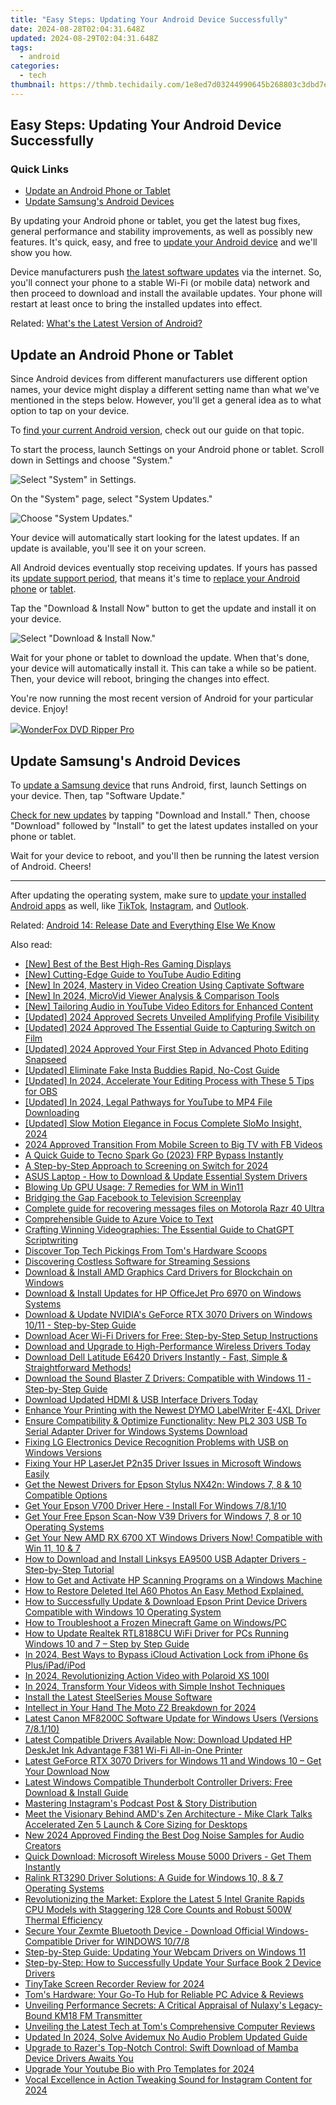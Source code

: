 ```yaml
---
title: "Easy Steps: Updating Your Android Device Successfully"
date: 2024-08-28T02:04:31.648Z
updated: 2024-08-29T02:04:31.648Z
tags:
  - android
categories:
  - tech
thumbnail: https://thmb.techidaily.com/1e8ed7d03244990645b268803c3dbd7e538910f876a7a096244cc5d3946c5238.jpg
---
```


## Easy Steps: Updating Your Android Device Successfully

### Quick Links

* [Update an Android Phone or Tablet](https://fox-glue.techidaily.com/balance-relaxation-and-growth-with-this-ultimate-guide-to-multitasking-and-podcasting-for-2024/)
* [Update Samsung's Android Devices](https://android-pokemon-go.techidaily.com/in-2024-catch-or-beat-sleeping-snorlax-on-pokemon-go-for-motorola-edge-2023-drfone-by-drfone-virtual-android/)

 By updating your Android phone or tablet, you get the latest bug fixes, general performance and stability improvements, as well as possibly new features. It's quick, easy, and free to [update your Android device](https://android-unlock.techidaily.com/in-2024-top-10-password-cracking-tools-for-motorola-razr-40-by-drfone-android/) and we'll show you how.

 Device manufacturers push [the latest software updates](https://common-error.techidaily.com/simple-solutions-troubleshooting-and-enhancing-your-file-explorer-on-windows-11/) via the internet. So, you'll connect your phone to a stable Wi-Fi (or mobile data) network and then proceed to download and install the available updates. Your phone will restart at least once to bring the installed updates into effect.

Related: [What's the Latest Version of Android?](https://android-unlock.techidaily.com/in-2024-top-10-password-cracking-tools-for-motorola-razr-40-by-drfone-android/) 

##  Update an Android Phone or Tablet

 Since Android devices from different manufacturers use different option names, your device might display a different setting name than what we've mentioned in the steps below. However, you'll get a general idea as to what option to tap on your device.

 To [find your current Android version](https://sound-issues.techidaily.com/troubleshooting-sound-issues-in-windows-solutions-for-audio-pop-ups/), check out our guide on that topic.

 To start the process, launch Settings on your Android phone or tablet. Scroll down in Settings and choose "System."

![Select "System" in Settings.](https://static1.howtogeekimages.com/wordpress/wp-content/uploads/2022/07/1-android-system-settings.png) 

 On the "System" page, select "System Updates."

![Choose "System Updates."](https://static1.howtogeekimages.com/wordpress/wp-content/uploads/2022/07/2-android-system-updates.png) 

 Your device will automatically start looking for the latest updates. If an update is available, you'll see it on your screen.

 All Android devices eventually stop receiving updates. If yours has passed its [update support period](https://activate-lock.techidaily.com/how-to-delete-icloud-account-with-or-without-password-from-your-iphone-se-2022windowsmac-by-drfone-ios/), that means it's time to [replace your Android phone](https://twitter-videos.techidaily.com/hot-takes-highlight-twitters-trending-topics-for-2024/) or [tablet](https://youtube-sure.techidaily.com/16757146-updated-bite-sized-video-knowledge-now/).

 Tap the "Download & Install Now" button to get the update and install it on your device.

![Select "Download & Install Now."](https://static1.howtogeekimages.com/wordpress/wp-content/uploads/2022/07/3-android-download-install-updates.png) 

 Wait for your phone or tablet to download the update. When that's done, your device will automatically install it. This can take a while so be patient. Then, your device will reboot, bringing the changes into effect.

 You're now running the most recent version of Android for your particular device. Enjoy!

<!-- affiliate ads begin -->
<a href="https://secure.2checkout.com/order/checkout.php?PRODS=3922934&QTY=1&AFFILIATE=108875&CART=1"><img src="https://secure.avangate.com/images/merchant/4b0a0290ad7df100b77e86839989a75e/products/ripperpro.png" border="0">WonderFox DVD Ripper Pro</a>
<!-- affiliate ads end -->
##  Update Samsung's Android Devices

 To [update a Samsung device](https://visual-screen-recording.techidaily.com/in-2024-the-ultimate-guide-to-alternatives-to-streamlabs-obs/) that runs Android, first, launch Settings on your device. Then, tap "Software Update."

[Check for new updates](https://fox-access.techidaily.com/updated-in-2024-effective-tactics-for-customizing-song-tempo-in-spotify/) by tapping "Download and Install." Then, choose "Download" followed by "Install" to get the latest updates installed on your phone or tablet.

 Wait for your device to reboot, and you'll then be running the latest version of Android. Cheers!

---

 After updating the operating system, make sure to [update your installed Android apps](https://android-pokemon-go.techidaily.com/in-2024-here-are-some-reliable-ways-to-get-pokemon-go-friend-codes-for-meizu-21-pro-drfone-by-drfone-virtual-android/) as well, like [TikTok](https://printer-issues.techidaily.com/mended-printer-network-error/), [Instagram](https://fox-direct.techidaily.com/new-2024-approved-unveiling-the-real-value-in-cloud-storage-charges/), and [Outlook](https://tech-revival.techidaily.com/exploring-the-potential-of-chatgpt-in-text-correction-tasks/).

Related: [Android 14: Release Date and Everything Else We Know](https://mondly-stories.techidaily.com/beginners-pathway-to-russian-currency-terminology/)

<ins class="adsbygoogle"
     style="display:block"
     data-ad-format="autorelaxed"
     data-ad-client="ca-pub-7571918770474297"
     data-ad-slot="1223367746"></ins>



<ins class="adsbygoogle"
     style="display:block"
     data-ad-client="ca-pub-7571918770474297"
     data-ad-slot="8358498916"
     data-ad-format="auto"
     data-full-width-responsive="true"></ins>

<span class="atpl-alsoreadstyle">Also read:</span>
<div><ul>
<li><a href="https://extra-tips.techidaily.com/new-best-of-the-best-high-res-gaming-displays/"><u>[New] Best of the Best  High-Res Gaming Displays</u></a></li>
<li><a href="https://youtube-clips.techidaily.com/new-cutting-edge-guide-to-youtube-audio-editing/"><u>[New] Cutting-Edge Guide to YouTube Audio Editing</u></a></li>
<li><a href="https://screen-recording.techidaily.com/new-in-2024-mastery-in-video-creation-using-captivate-software/"><u>[New] In 2024, Mastery in Video Creation Using Captivate Software</u></a></li>
<li><a href="https://screen-video-capture.techidaily.com/new-in-2024-microvid-viewer-analysis-and-comparison-tools/"><u>[New] In 2024, MicroVid Viewer Analysis & Comparison Tools</u></a></li>
<li><a href="https://facebook-video-footage.techidaily.com/new-tailoring-audio-in-youtube-video-editors-for-enhanced-content/"><u>[New] Tailoring Audio in YouTube Video Editors for Enhanced Content</u></a></li>
<li><a href="https://facebook-videos.techidaily.com/updated-2024-approved-secrets-unveiled-amplifying-profile-visibility/"><u>[Updated] 2024 Approved  Secrets Unveiled  Amplifying Profile Visibility</u></a></li>
<li><a href="https://digital-screen-recording.techidaily.com/updated-2024-approved-the-essential-guide-to-capturing-switch-on-film/"><u>[Updated] 2024 Approved  The Essential Guide to Capturing Switch on Film</u></a></li>
<li><a href="https://fox-helps.techidaily.com/updated-2024-approved-your-first-step-in-advanced-photo-editing-snapseed/"><u>[Updated] 2024 Approved  Your First Step in Advanced Photo Editing  Snapseed</u></a></li>
<li><a href="https://instagram-videos.techidaily.com/updated-eliminate-fake-insta-buddies-rapid-no-cost-guide/"><u>[Updated] Eliminate Fake Insta Buddies  Rapid, No-Cost Guide</u></a></li>
<li><a href="https://screen-recording.techidaily.com/updated-in-2024-accelerate-your-editing-process-with-these-5-tips-for-obs/"><u>[Updated] In 2024, Accelerate Your Editing Process with These 5 Tips for OBS</u></a></li>
<li><a href="https://youtube-blog.techidaily.com/ed-in-2024-legal-pathways-for-youtube-to-mp4-file-downloading/"><u>[Updated] In 2024, Legal Pathways for YouTube to MP4 File Downloading</u></a></li>
<li><a href="https://extra-skills.techidaily.com/updated-slow-motion-elegance-in-focus-complete-slomo-insight-2024/"><u>[Updated] Slow Motion Elegance in Focus  Complete SloMo Insight, 2024</u></a></li>
<li><a href="https://facebook-video-content.techidaily.com/2024-approved-transition-from-mobile-screen-to-big-tv-with-fb-videos/"><u>2024 Approved  Transition From Mobile Screen to Big TV with FB Videos</u></a></li>
<li><a href="https://bypass-frp.techidaily.com/a-quick-guide-to-tecno-spark-go-2023-frp-bypass-instantly-by-drfone-android/"><u>A Quick Guide to Tecno Spark Go (2023) FRP Bypass Instantly</u></a></li>
<li><a href="https://visual-screen-recording.techidaily.com/a-step-by-step-approach-to-screening-on-switch-for-2024/"><u>A Step-by-Step Approach to Screening on Switch for 2024</u></a></li>
<li><a href="https://hardware-updates.techidaily.com/asus-laptop-how-to-download-and-update-essential-system-drivers/"><u>ASUS Laptop - How to Download & Update Essential System Drivers</u></a></li>
<li><a href="https://win11.techidaily.com/blowing-up-gpu-usage-7-remedies-for-wm-in-win11/"><u>Blowing Up GPU Usage: 7 Remedies for WM in Win11</u></a></li>
<li><a href="https://facebook-video-recording.techidaily.com/bridging-the-gap-facebook-to-television-screenplay/"><u>Bridging the Gap  Facebook to Television Screenplay</u></a></li>
<li><a href="https://phone-solutions.techidaily.com/complete-guide-for-recovering-messages-files-on-motorola-razr-40-ultra-by-fonelab-android-recover-messages/"><u>Complete guide for recovering messages files on Motorola Razr 40 Ultra</u></a></li>
<li><a href="https://article-files.techidaily.com/comprehensible-guide-to-azure-voice-to-text/"><u>Comprehensible Guide to Azure Voice to Text</u></a></li>
<li><a href="https://tech-hub.techidaily.com/crafting-winning-videographies-the-essential-guide-to-chatgpt-scriptwriting/"><u>Crafting Winning Videographies: The Essential Guide to ChatGPT Scriptwriting</u></a></li>
<li><a href="https://hardware-updates.techidaily.com/discover-top-tech-pickings-from-toms-hardware-scoops/"><u>Discover Top Tech Pickings From Tom's Hardware Scoops</u></a></li>
<li><a href="https://visual-screen-recording.techidaily.com/discovering-costless-software-for-streaming-sessions/"><u>Discovering Costless Software for Streaming Sessions</u></a></li>
<li><a href="https://hardware-updates.techidaily.com/download-and-install-amd-graphics-card-drivers-for-blockchain-on-windows/"><u>Download & Install AMD Graphics Card Drivers for Blockchain on Windows</u></a></li>
<li><a href="https://hardware-updates.techidaily.com/download-and-install-updates-for-hp-officejet-pro-6970-on-windows-systems/"><u>Download & Install Updates for HP OfficeJet Pro 6970 on Windows Systems</u></a></li>
<li><a href="https://hardware-updates.techidaily.com/download-and-update-nvidias-geforce-rtx-3070-drivers-on-windows-1011-step-by-step-guide/"><u>Download & Update NVIDIA's GeForce RTX 3070 Drivers on Windows 10/11 - Step-by-Step Guide</u></a></li>
<li><a href="https://hardware-updates.techidaily.com/download-acer-wi-fi-drivers-for-free-step-by-step-setup-instructions/"><u>Download Acer Wi-Fi Drivers for Free: Step-by-Step Setup Instructions</u></a></li>
<li><a href="https://hardware-updates.techidaily.com/1722957596016-download-and-upgrade-to-high-performance-wireless-drivers-today/"><u>Download and Upgrade to High-Performance Wireless Drivers Today</u></a></li>
<li><a href="https://hardware-updates.techidaily.com/download-dell-latitude-e6420-drivers-instantly-fast-simple-and-straightforward-methods/"><u>Download Dell Latitude E6420 Drivers Instantly - Fast, Simple & Straightforward Methods!</u></a></li>
<li><a href="https://hardware-updates.techidaily.com/1722978079763-download-the-sound-blaster-z-drivers-compatible-with-windows-11-step-by-step-guide/"><u>Download the Sound Blaster Z Drivers: Compatible with Windows 11 - Step-by-Step Guide</u></a></li>
<li><a href="https://hardware-updates.techidaily.com/download-updated-hdmi-and-usb-interface-drivers-today/"><u>Download Updated HDMI & USB Interface Drivers Today</u></a></li>
<li><a href="https://hardware-updates.techidaily.com/enhance-your-printing-with-the-newest-dymo-labelwriter-e-4xl-driver/"><u>Enhance Your Printing with the Newest DYMO LabelWriter E-4XL Driver</u></a></li>
<li><a href="https://hardware-updates.techidaily.com/ensure-compatibility-and-optimize-functionality-new-pl2-303-usb-to-serial-adapter-driver-for-windows-systems-download/"><u>Ensure Compatibility & Optimize Functionality: New PL2 303 USB To Serial Adapter Driver for Windows Systems Download</u></a></li>
<li><a href="https://hardware-updates.techidaily.com/fixing-lg-electronics-device-recognition-problems-with-usb-on-windows-versions/"><u>Fixing LG Electronics Device Recognition Problems with USB on Windows Versions</u></a></li>
<li><a href="https://hardware-updates.techidaily.com/fixing-your-hp-laserjet-p2n35-driver-issues-in-microsoft-windows-easily/"><u>Fixing Your HP LaserJet P2n35 Driver Issues in Microsoft Windows Easily</u></a></li>
<li><a href="https://hardware-updates.techidaily.com/get-the-newest-drivers-for-epson-stylus-nx42n-windows-7-8-and-10-compatible-options/"><u>Get the Newest Drivers for Epson Stylus NX42n: Windows 7, 8 & 10 Compatible Options</u></a></li>
<li><a href="https://hardware-updates.techidaily.com/get-your-epson-v700-driver-here-install-for-windows-78110/"><u>Get Your Epson V700 Driver Here - Install For Windows 7/8.1/10</u></a></li>
<li><a href="https://hardware-updates.techidaily.com/get-your-free-epson-scan-now-v39-drivers-for-windows-7-8-or-10-operating-systems/"><u>Get Your Free Epson Scan-Now V39 Drivers for Windows 7, 8 or 10 Operating Systems</u></a></li>
<li><a href="https://hardware-updates.techidaily.com/get-your-new-amd-rx-6700-xt-windows-drivers-now-compatible-with-win-11-10-and-7/"><u>Get Your New AMD RX 6700 XT Windows Drivers Now! Compatible with Win 11, 10 & 7</u></a></li>
<li><a href="https://hardware-updates.techidaily.com/how-to-download-and-install-linksys-ea9500-usb-adapter-drivers-step-by-step-tutorial/"><u>How to Download and Install Linksys EA9500 USB Adapter Drivers - Step-by-Step Tutorial</u></a></li>
<li><a href="https://hardware-updates.techidaily.com/how-to-get-and-activate-hp-scanning-programs-on-a-windows-machine/"><u>How to Get and Activate HP Scanning Programs on a Windows Machine</u></a></li>
<li><a href="https://blog-min.techidaily.com/how-to-restore-deleted-itel-a60-photos-an-easy-method-explained-by-fonelab-android-recover-photos/"><u>How to Restore Deleted Itel A60 Photos  An Easy Method Explained.</u></a></li>
<li><a href="https://hardware-updates.techidaily.com/how-to-successfully-update-and-download-epson-print-device-drivers-compatible-with-windows-10-operating-system/"><u>How to Successfully Update & Download Epson Print Device Drivers Compatible with Windows 10 Operating System</u></a></li>
<li><a href="https://win-blog.techidaily.com/how-to-troubleshoot-a-frozen-minecraft-game-on-windowspc/"><u>How to Troubleshoot a Frozen Minecraft Game on Windows/PC</u></a></li>
<li><a href="https://hardware-updates.techidaily.com/how-to-update-realtek-rtl8188cu-wifi-driver-for-pcs-running-windows-10-and-7-step-by-step-guide/"><u>How to Update Realtek RTL8188CU WiFi Driver for PCs Running Windows 10 and 7 – Step by Step Guide</u></a></li>
<li><a href="https://activate-lock.techidaily.com/in-2024-best-ways-to-bypass-icloud-activation-lock-from-iphone-6s-plusipadipod-by-drfone-ios/"><u>In 2024, Best Ways to Bypass iCloud Activation Lock from iPhone 6s Plus/iPad/iPod</u></a></li>
<li><a href="https://extra-guidance.techidaily.com/in-2024-revolutionizing-action-video-with-polaroid-xs-100i/"><u>In 2024, Revolutionizing Action Video with Polaroid XS 100I</u></a></li>
<li><a href="https://some-guidance.techidaily.com/in-2024-transform-your-videos-with-simple-inshot-techniques/"><u>In 2024, Transform Your Videos with Simple Inshot Techniques</u></a></li>
<li><a href="https://hardware-updates.techidaily.com/install-the-latest-steelseries-mouse-software/"><u>Install the Latest SteelSeries Mouse Software</u></a></li>
<li><a href="https://article-files.techidaily.com/intellect-in-your-hand-the-moto-z2-breakdown-for-2024/"><u>Intellect in Your Hand  The Moto Z2 Breakdown for 2024</u></a></li>
<li><a href="https://hardware-updates.techidaily.com/latest-canon-mf8200c-software-update-for-windows-users-versions-78110/"><u>Latest Canon MF8200C Software Update for Windows Users (Versions 7/8.1/10)</u></a></li>
<li><a href="https://hardware-updates.techidaily.com/latest-compatible-drivers-available-now-download-updated-hp-deskjet-ink-advantage-f381-wi-fi-all-in-one-printer/"><u>Latest Compatible Drivers Available Now: Download Updated HP DeskJet Ink Advantage F381 Wi-Fi All-in-One Printer</u></a></li>
<li><a href="https://hardware-updates.techidaily.com/1722974980608-latest-geforce-rtx-3070-drivers-for-windows-11-and-windows-10-get-your-download-now/"><u>Latest GeForce RTX 3070 Drivers for Windows 11 and Windows 10 – Get Your Download Now</u></a></li>
<li><a href="https://hardware-updates.techidaily.com/latest-windows-compatible-thunderbolt-controller-drivers-free-download-and-install-guide/"><u>Latest Windows Compatible Thunderbolt Controller Drivers: Free Download & Install Guide</u></a></li>
<li><a href="https://fox-direct.techidaily.com/mastering-instagrams-podcast-post-and-story-distribution/"><u>Mastering Instagram's Podcast Post & Story Distribution</u></a></li>
<li><a href="https://hardware-updates.techidaily.com/meet-the-visionary-behind-amds-zen-architecture-mike-clark-talks-accelerated-zen-5-launch-and-core-sizing-for-desktops/"><u>Meet the Visionary Behind AMD's Zen Architecture - Mike Clark Talks Accelerated Zen 5 Launch & Core Sizing for Desktops</u></a></li>
<li><a href="https://sound-optimizing.techidaily.com/new-2024-approved-finding-the-best-dog-noise-samples-for-audio-creators/"><u>New 2024 Approved Finding the Best Dog Noise Samples for Audio Creators</u></a></li>
<li><a href="https://hardware-updates.techidaily.com/1722975367403-quick-download-microsoft-wireless-mouse-5000-drivers-get-them-instantly/"><u>Quick Download: Microsoft Wireless Mouse 5000 Drivers - Get Them Instantly</u></a></li>
<li><a href="https://hardware-updates.techidaily.com/ralink-rt3290-driver-solutions-a-guide-for-windows-10-8-and-7-operating-systems/"><u>Ralink RT3290 Driver Solutions: A Guide for Windows 10, 8 & 7 Operating Systems</u></a></li>
<li><a href="https://hardware-updates.techidaily.com/revolutionizing-the-market-explore-the-latest-5-intel-granite-rapids-cpu-models-with-staggering-128-core-counts-and-robust-500w-thermal-efficiency/"><u>Revolutionizing the Market: Explore the Latest 5 Intel Granite Rapids CPU Models with Staggering 128 Core Counts and Robust 500W Thermal Efficiency</u></a></li>
<li><a href="https://hardware-updates.techidaily.com/secure-your-zexmte-bluetooth-device-download-official-windows-compatible-driver-for-windows-1078/"><u>Secure Your Zexmte Bluetooth Device - Download Official Windows-Compatible Driver for WINDOWS 10/7/8</u></a></li>
<li><a href="https://hardware-updates.techidaily.com/step-by-step-guide-updating-your-webcam-drivers-on-windows-11/"><u>Step-by-Step Guide: Updating Your Webcam Drivers on Windows 11</u></a></li>
<li><a href="https://hardware-updates.techidaily.com/step-by-step-how-to-successfully-update-your-surface-book-2-device-drivers/"><u>Step-by-Step: How to Successfully Update Your Surface Book 2 Device Drivers</u></a></li>
<li><a href="https://remote-screen-capture.techidaily.com/tinytake-screen-recorder-review-for-2024/"><u>TinyTake Screen Recorder Review for 2024</u></a></li>
<li><a href="https://hardware-updates.techidaily.com/toms-hardware-your-go-to-hub-for-reliable-pc-advice-and-reviews/"><u>Tom's Hardware: Your Go-To Hub for Reliable PC Advice & Reviews</u></a></li>
<li><a href="https://buynow-info.techidaily.com/unveiling-performance-secrets-a-critical-appraisal-of-nulaxys-legacy-bound-km18-fm-transmitter/"><u>Unveiling Performance Secrets: A Critical Appraisal of Nulaxy's Legacy-Bound KM18 FM Transmitter</u></a></li>
<li><a href="https://hardware-updates.techidaily.com/unveiling-the-latest-tech-at-toms-comprehensive-computer-reviews/"><u>Unveiling the Latest Tech at Tom's Comprehensive Computer Reviews</u></a></li>
<li><a href="https://smart-video-editing.techidaily.com/updated-in-2024-solve-avidemux-no-audio-problem-updated-guide/"><u>Updated In 2024, Solve Avidemux No Audio Problem Updated Guide</u></a></li>
<li><a href="https://hardware-updates.techidaily.com/upgrade-to-razers-top-notch-control-swift-download-of-mamba-device-drivers-awaits-you/"><u>Upgrade to Razer's Top-Notch Control: Swift Download of Mamba Device Drivers Awaits You</u></a></li>
<li><a href="https://facebook-video-share.techidaily.com/upgrade-your-youtube-bio-with-pro-templates-for-2024/"><u>Upgrade Your Youtube Bio with Pro Templates for 2024</u></a></li>
<li><a href="https://instagram-videos.techidaily.com/vocal-excellence-in-action-tweaking-sound-for-instagram-content-for-2024/"><u>Vocal Excellence in Action  Tweaking Sound for Instagram Content for 2024</u></a></li>
</ul></div>
